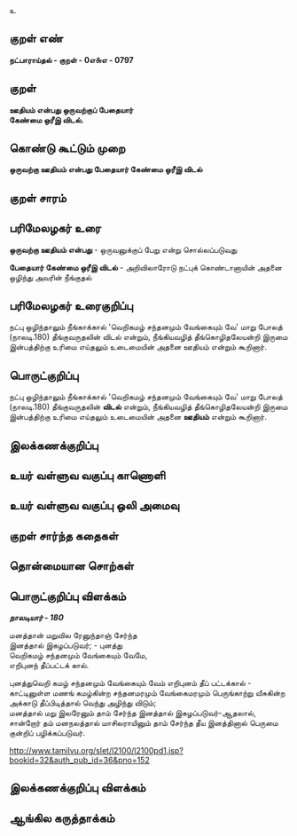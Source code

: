 உ

## குறள் எண் 

**நட்பாராய்தல் - குறள் - 0எ௬எ - 0797**

## குறள் 

**ஊதியம் என்பது ஒருவற்குப் பேதையார்  
கேண்மை ஒரீஇ விடல்.**

## கொண்டு கூட்டும் முறை

**ஒருவற்கு ஊதியம் என்பது பேதையார் கேண்மை ஒரீஇ விடல்**

## குறள் சாரம் 


## பரிமேலழகர் உரை

**ஒருவற்கு ஊதியம் என்பது** - ஒருவனுக்குப் பேறு என்று சொல்லப்படுவது 

**பேதையார் கேண்மை ஒரீஇ விடல்** - அறிவிலாரோடு நட்புக் கொண்டானாயின் அதனை ஒழிந்து அவரின் நீங்குதல்

## பரிமேலழகர் உரைகுறிப்பு   

நட்பு ஒழிந்தாலும் நீங்காக்கால் 'வெறிகமழ் சந்தனமும் வேங்கையும் வே' மாறு போலத் (நாலடி.180) தீங்குவருதலின் விடல் என்றும், நீங்கியவழித் தீங்கொழிதலேயன்றி இருமை இன்பத்திற்கு உரிமை எய்தலும் உடைமையின் அதனை ஊதியம் என்றும் கூறினார்.

## பொருட்குறிப்பு 

நட்பு ஒழிந்தாலும் நீங்காக்கால் 'வெறிகமழ் சந்தனமும் வேங்கையும் வே' மாறு போலத் (நாலடி.180) தீங்குவருதலின் **விடல்** என்றும், நீங்கியவழித் தீங்கொழிதலேயன்றி இருமை இன்பத்திற்கு உரிமை எய்தலும் உடைமையின் அதனை **ஊதியம்** என்றும் கூறினார்.

## இலக்கணக்குறிப்பு  


## உயர் வள்ளுவ வகுப்பு காணொளி


## உயர் வள்ளுவ வகுப்பு ஒலி அமைவு 

 
## குறள் சார்ந்த கதைகள் 


## தொன்மையான சொற்கள்


## பொருட்குறிப்பு விளக்கம்

**_நாலடியார் -  180_**

மனத்தான் மறுவில ரேனுந்தாஞ் சேர்ந்த  
இனத்தால் இகழப்படுவர்; - புனத்து  
வெறிகமழ் சந்தனமும் வேங்கையும் வேமே,  
எறிபுனந் தீப்பட்டக் கால்.  

புனத்துவெறி கமழ் சந்தனமும் வேங்கையும் வேம் எறிபுனம் தீப் பட்டக்கால் - காட்டினுள்ள மணங் கமழ்கின்ற சந்தனமரமும் வேங்கைமரமும் பெருங்காற்று வீசுகின்ற அக்காடு தீப்பிடித்தால் வெந்து அழிந்து விடும்;   
மனத்தால் மறு இலரேனும் தாம் சேர்ந்த இனத்தால் இகழப்படுவர்-ஆதலால், சான்றோர் தம் மனநலத்தால் மாசிலராயினும் தாம் சேர்ந்த தீய இனத்தினால் பெருமை குன்றிப் பழிக்கப்படுவர்.

http://www.tamilvu.org/slet/l2100/l2100pd1.jsp?bookid=32&auth_pub_id=36&pno=152

## இலக்கணக்குறிப்பு விளக்கம்


## ஆங்கில கருத்தாக்கம் 


